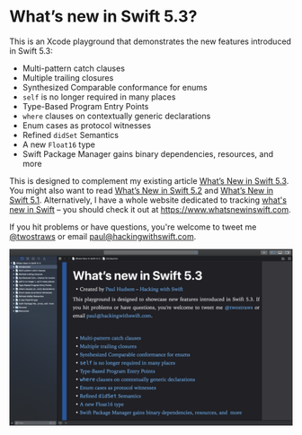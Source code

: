 # What’s new in Swift 5.3?

This is an Xcode playground that demonstrates the new features introduced in Swift 5.3: 

* Multi-pattern catch clauses
* Multiple trailing closures
* Synthesized Comparable conformance for enums
* `self` is no longer required in many places
* Type-Based Program Entry Points
* `where` clauses on contextually generic declarations
* Enum cases as protocol witnesses
* Refined `didSet` Semantics
* A new `Float16` type
* Swift Package Manager gains binary dependencies, resources, and more

This is designed to complement my existing article [What’s New in Swift 5.3](https://www.hackingwithswift.com/articles/218/whats-new-in-swift-5-3). You might also want to read [What’s New in Swift 5.2](https://www.hackingwithswift.com/articles/212/whats-new-in-swift-5-2) and [What’s New in Swift 5.1](https://www.hackingwithswift.com/articles/182/whats-new-in-swift-5-1). Alternatively, I have a whole website dedicated to tracking [what's new in Swift](https://www.whatsnewinswift.com) – you should check it out at <https://www.whatsnewinswift.com>.

If you hit problems or have questions, you're welcome to tweet me [@twostraws](https://twitter.com/twostraws) or email <paul@hackingwithswift.com>.

![Screenshot of Xcode 11.5 running this playground.](playground-screenshot.png)
